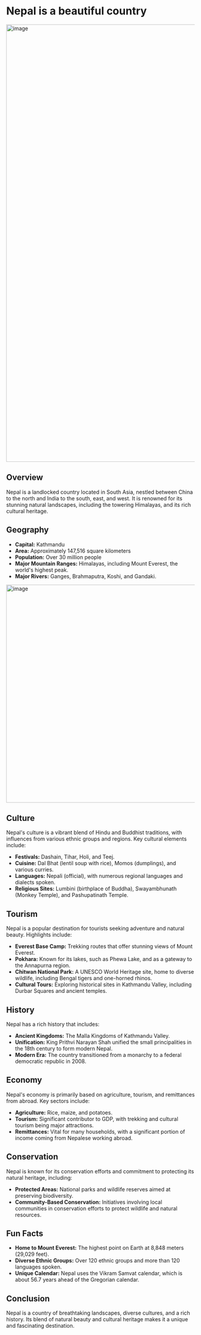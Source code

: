 # Nepal is a beautiful country
<img width="1168" alt="image" src="https://github.com/user-attachments/assets/c784eed6-04e4-4147-83e5-c1650a92643a">

## Overview

Nepal is a landlocked country located in South Asia, nestled between China to the north and India to the south, east, and west. It is renowned for its stunning natural landscapes, including the towering Himalayas, and its rich cultural heritage.

## Geography

- **Capital:** Kathmandu
- **Area:** Approximately 147,516 square kilometers
- **Population:** Over 30 million people
- **Major Mountain Ranges:** Himalayas, including Mount Everest, the world's highest peak.
- **Major Rivers:** Ganges, Brahmaputra, Koshi, and Gandaki.

<img width="582" alt="image" src="https://github.com/user-attachments/assets/7fd239fd-f864-4c4a-9bbf-9d55f2e82ce1">

## Culture

Nepal's culture is a vibrant blend of Hindu and Buddhist traditions, with influences from various ethnic groups and regions. Key cultural elements include:

- **Festivals:** Dashain, Tihar, Holi, and Teej.
- **Cuisine:** Dal Bhat (lentil soup with rice), Momos (dumplings), and various curries.
- **Languages:** Nepali (official), with numerous regional languages and dialects spoken.
- **Religious Sites:** Lumbini (birthplace of Buddha), Swayambhunath (Monkey Temple), and Pashupatinath Temple.

## Tourism

Nepal is a popular destination for tourists seeking adventure and natural beauty. Highlights include:

- **Everest Base Camp:** Trekking routes that offer stunning views of Mount Everest.
- **Pokhara:** Known for its lakes, such as Phewa Lake, and as a gateway to the Annapurna region.
- **Chitwan National Park:** A UNESCO World Heritage site, home to diverse wildlife, including Bengal tigers and one-horned rhinos.
- **Cultural Tours:** Exploring historical sites in Kathmandu Valley, including Durbar Squares and ancient temples.

## History

Nepal has a rich history that includes:

- **Ancient Kingdoms:** The Malla Kingdoms of Kathmandu Valley.
- **Unification:** King Prithvi Narayan Shah unified the small principalities in the 18th century to form modern Nepal.
- **Modern Era:** The country transitioned from a monarchy to a federal democratic republic in 2008.

## Economy

Nepal's economy is primarily based on agriculture, tourism, and remittances from abroad. Key sectors include:

- **Agriculture:** Rice, maize, and potatoes.
- **Tourism:** Significant contributor to GDP, with trekking and cultural tourism being major attractions.
- **Remittances:** Vital for many households, with a significant portion of income coming from Nepalese working abroad.

## Conservation

Nepal is known for its conservation efforts and commitment to protecting its natural heritage, including:

- **Protected Areas:** National parks and wildlife reserves aimed at preserving biodiversity.
- **Community-Based Conservation:** Initiatives involving local communities in conservation efforts to protect wildlife and natural resources.

## Fun Facts

- **Home to Mount Everest:** The highest point on Earth at 8,848 meters (29,029 feet).
- **Diverse Ethnic Groups:** Over 120 ethnic groups and more than 120 languages spoken.
- **Unique Calendar:** Nepal uses the Vikram Samvat calendar, which is about 56.7 years ahead of the Gregorian calendar.

## Conclusion

Nepal is a country of breathtaking landscapes, diverse cultures, and a rich history. Its blend of natural beauty and cultural heritage makes it a unique and fascinating destination.
